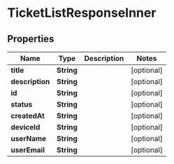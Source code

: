 

# TicketListResponseInner


## Properties

| Name | Type | Description | Notes |
|------------ | ------------- | ------------- | -------------|
|**title** | **String** |  |  [optional] |
|**description** | **String** |  |  [optional] |
|**id** | **String** |  |  [optional] |
|**status** | **String** |  |  [optional] |
|**createdAt** | **String** |  |  [optional] |
|**deviceId** | **String** |  |  [optional] |
|**userName** | **String** |  |  [optional] |
|**userEmail** | **String** |  |  [optional] |



